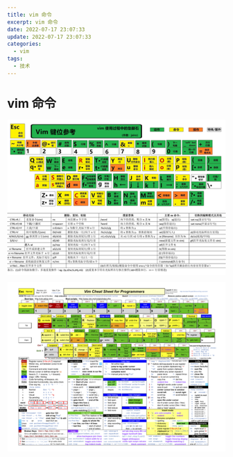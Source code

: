 ```yaml
---
title: vim 命令
excerpt: vim 命令
date: 2022-07-17 23:07:33
update: 2022-07-17 23:07:33
categories: 
  - vim
tags:
  - 技术
---
```


# vim 命令

![](../images/vivim-graphical.png)

![](../images/20160907135207839.png)

